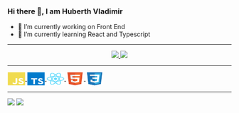 ### Hi there 👋, I am Huberth Vladimir
- 🔭 I’m currently working on Front End
- 🌱 I’m currently learning React and Typescript

<hr>

<div align="center">
  <a href="https://github.com/huberthvladimir">
  <img height="180em" src="https://github-readme-stats.vercel.app/api?username=huberthvladimir&show_icons=true&theme=midnight-purple&include_all_commits=true&count_private=true"/>
  <img height="180em" src="https://github-readme-stats.vercel.app/api/top-langs/?username=huberthvladimir&layout=compact&langs_count=16&theme=midnight-purple"/>
</div>

 <hr>
  
  <div style="diplay: inline_block">
    <img align="center" alt="Huberth-Js" height="30" width="40" src="https://raw.githubusercontent.com/devicons/devicon/master/icons/javascript/javascript-plain.svg"/>
    <img align="center" alt="Huberth-Js" height="30" width="40" src="https://raw.githubusercontent.com/devicons/devicon/master/icons/typescript/typescript-plain.svg"/>
    <img align="center" alt="Huberth-Js" height="30" width="40" src="https://raw.githubusercontent.com/devicons/devicon/master/icons/react/react-original.svg"/>
    <img align="center" alt="Huberth-Js" height="30" width="40" src="https://raw.githubusercontent.com/devicons/devicon/master/icons/html5/html5-original.svg"/>
    <img align="center" alt="Huberth-Js" height="30" width="40" src="https://raw.githubusercontent.com/devicons/devicon/master/icons/css3/css3-original.svg"/>
  </div>
  
  <hr>
  
  <div>
    <a href="mailto:vladimirHuberth@hotmail.com" target="_blank"><img src="https://img.shields.io/badge/Microsoft_Outlook-0078D4?style=for-the-badge&logo=microsoft-outlook&logoColor=white" target="_blank"></a>
    <a href="https://www.linkedin.com/in/huberth-vladimir/" target="_blank"><img src="https://img.shields.io/badge/-LinkedIn-%230077B5?style=for-the-badge&logo=linkedin&logoColor=white" target="_blank"></a>
   </div>
  
<!--
**HuberthVladimir/HuberthVladimir** is a ✨ _special_ ✨ repository because its `README.md` (this file) appears on your GitHub profile.

Here are some ideas to get you started:

- 🔭 I’m currently working on ...
- 🌱 I’m currently learning ...
- 👯 I’m looking to collaborate on ...
- 🤔 I’m looking for help with ...
- 💬 Ask me about ...
- 📫 How to reach me: ...
- 😄 Pronouns: ...
- ⚡ Fun fact: ...
-->
